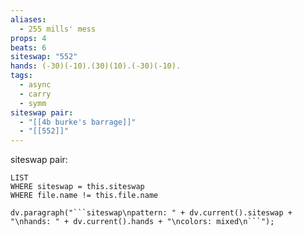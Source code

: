 ```yaml
---
aliases:
  - 255 mills' mess
props: 4
beats: 6
siteswap: "552"
hands: (-30)(-10).(30)(10).(-30)(-10).
tags:
  - async
  - carry
  - symm
siteswap pair:
  - "[[4b burke's barrage]]"
  - "[[552]]"
---
```


siteswap pair:
```dataview
LIST
WHERE siteswap = this.siteswap
WHERE file.name != this.file.name
```
```dataviewjs
dv.paragraph("```siteswap\npattern: " + dv.current().siteswap + "\nhands: " + dv.current().hands + "\ncolors: mixed\n```");
```
